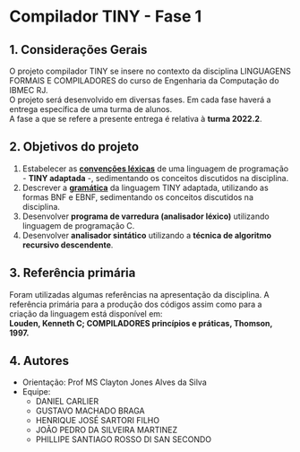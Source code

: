 # Compilador TINY - Fase 1

## 1. Considerações Gerais

O projeto compilador TINY se insere no contexto da disciplina LINGUAGENS FORMAIS E COMPILADORES do curso de Engenharia da Computação do IBMEC RJ.  
O projeto será desenvolvido em diversas fases. Em cada fase haverá a entrega específica de uma turma de alunos.  
A fase a que se refere a presente entrega é relativa à **turma 2022.2**.

## 2. Objetivos do projeto
1. Estabelecer as [**convenções léxicas**](../regrasLexicas_Gramatica.md) de uma linguagem de programação - **TINY adaptada** -, sedimentando os conceitos discutidos na disciplina.
2. Descrever a [**gramática**](../regrasLexicas_Gramatica.md) da linguagem TINY adaptada, utilizando as formas BNF e EBNF, sedimentando os conceitos discutidos na disciplina.  
3. Desenvolver **programa de varredura (analisador léxico)** utilizando linguagem de programação C.
4. Desenvolver **analisador sintático** utilizando a **técnica de algoritmo recursivo descendente**.

## 3. Referência primária
Foram utilizadas algumas referências na apresentação da disciplina. A referência primária para a produção dos códigos assim como para a criação da linguagem está disponível em:  
**Louden, Kenneth C; COMPILADORES princípios e práticas, Thomson, 1997.**

## 4. Autores
- Orientação: Prof MS Clayton Jones Alves da Silva
- Equipe:  
  - DANIEL CARLIER  
  - GUSTAVO MACHADO BRAGA  
  - HENRIQUE JOSÉ SARTORI FILHO  
  - JOÃO PEDRO DA SILVEIRA MARTINEZ  
  - PHILLIPE SANTIAGO ROSSO DI SAN SECONDO  
